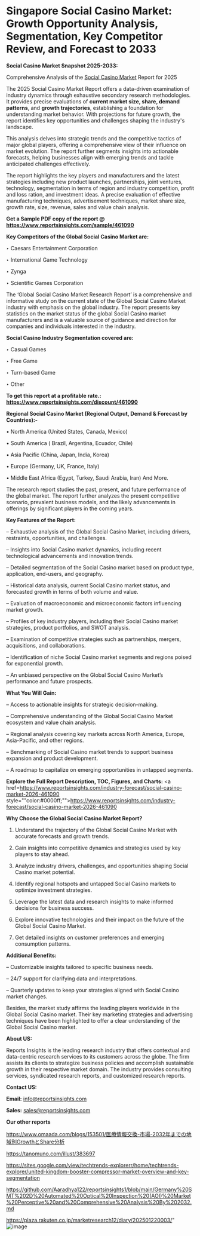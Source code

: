 # Singapore Social Casino Market: Growth Opportunity Analysis, Segmentation, Key Competitor Review, and Forecast to 2033

<strong>Social Casino Market Snapshot 2025-2033:</strong>

Comprehensive Analysis of the <a href=https://www.reportsinsights.com/sample/461090>Social Casino Market</a> Report for 2025

The 2025 Social Casino Market Report offers a data-driven examination of industry dynamics through exhaustive secondary research methodologies. It provides precise evaluations of <strong>current market size, share, demand patterns</strong>, and <strong>growth trajectories</strong>, establishing a foundation for understanding market behavior. With projections for future growth, the report identifies key opportunities and challenges shaping the industry's landscape.

This analysis delves into strategic trends and the competitive tactics of major global players, offering a comprehensive view of their influence on market evolution. The report further segments insights into actionable forecasts, helping businesses align with emerging trends and tackle anticipated challenges effectively.

The report highlights the key players and manufacturers and the latest strategies including new product launches, partnerships, joint ventures, technology, segmentation in terms of region and industry competition, profit and loss ration, and investment ideas. A precise evaluation of effective manufacturing techniques, advertisement techniques, market share size, growth rate, size, revenue, sales and value chain analysis.

<strong>Get a Sample PDF copy of the report @ <a href=https://www.reportsinsights.com/sample/461090 style=color:#0000ff;>https://www.reportsinsights.com/sample/461090</a></strong>

<strong>Key Competitors of the Global Social Casino Market are:</strong>

‣ Caesars Entertainment Corporation

‣ International Game Technology

‣ Zynga

‣ Scientific Games Corporation

The ‘Global Social Casino Market Research Report’ is a comprehensive and informative study on the current state of the Global Social Casino Market industry with emphasis on the global industry. The report presents key statistics on the market status of the global Social Casino market manufacturers and is a valuable source of guidance and direction for companies and individuals interested in the industry.

<strong>Social Casino Industry Segmentation covered are:</strong>

‣ Casual Games

‣ Free Game

‣ Turn-based Game

‣ Other

<strong>To get this report at a profitable rate.: <a href=https://www.reportsinsights.com/discount/461090 style=color:#0000ff;>https://www.reportsinsights.com/discount/461090</a></strong>

<strong>Regional Social Casino Market (Regional Output, Demand &amp; Forecast by Countries):-</strong>

• North America (United States, Canada, Mexico)

• South America ( Brazil, Argentina, Ecuador, Chile)

• Asia Pacific (China, Japan, India, Korea)

• Europe (Germany, UK, France, Italy)

• Middle East Africa (Egypt, Turkey, Saudi Arabia, Iran) And More.

The research report studies the past, present, and future performance of the global market. The report further analyzes the present competitive scenario, prevalent business models, and the likely advancements in offerings by significant players in the coming years.

<strong>Key Features of the Report:</strong>

– Exhaustive analysis of the Global Social Casino Market, including drivers, restraints, opportunities, and challenges.

– Insights into Social Casino market dynamics, including recent technological advancements and innovation trends.

– Detailed segmentation of the Social Casino market based on product type, application, end-users, and geography.

– Historical data analysis, current Social Casino market status, and forecasted growth in terms of both volume and value.

– Evaluation of macroeconomic and microeconomic factors influencing market growth.

– Profiles of key industry players, including their Social Casino market strategies, product portfolios, and SWOT analysis.

– Examination of competitive strategies such as partnerships, mergers, acquisitions, and collaborations.

– Identification of niche Social Casino market segments and regions poised for exponential growth.

– An unbiased perspective on the Global Social Casino Market’s performance and future prospects.

<strong>What You Will Gain:</strong>

– Access to actionable insights for strategic decision-making.

– Comprehensive understanding of the Global Social Casino Market ecosystem and value chain analysis.

– Regional analysis covering key markets across North America, Europe, Asia-Pacific, and other regions.

– Benchmarking of Social Casino market trends to support business expansion and product development.

– A roadmap to capitalize on emerging opportunities in untapped segments.

<strong>Explore the Full Report Description, TOC, Figures, and Charts:</strong>
<a href=https://www.reportsinsights.com/industry-forecast/social-casino-market-2026-461090 style=""color:#0000ff;"">https://www.reportsinsights.com/industry-forecast/social-casino-market-2026-461090</a>

<strong>Why Choose the Global Social Casino Market Report?</strong>

1. Understand the trajectory of the Global Social Casino Market with accurate forecasts and growth trends.

2. Gain insights into competitive dynamics and strategies used by key players to stay ahead.

3. Analyze industry drivers, challenges, and opportunities shaping Social Casino market potential.

4. Identify regional hotspots and untapped Social Casino markets to optimize investment strategies.

5. Leverage the latest data and research insights to make informed decisions for business success.

6. Explore innovative technologies and their impact on the future of the Global Social Casino Market.

7. Get detailed insights on customer preferences and emerging consumption patterns.

<strong>Additional Benefits:</strong>

– Customizable insights tailored to specific business needs.

– 24/7 support for clarifying data and interpretations.

– Quarterly updates to keep your strategies aligned with Social Casino market changes.

Besides, the market study affirms the leading players worldwide in the Global Social Casino market. Their key marketing strategies and advertising techniques have been highlighted to offer a clear understanding of the Global Social Casino market.

<strong><strong>About US</strong>:</strong>

Reports Insights is the leading research industry that offers contextual and data-centric research services to its customers across the globe. The firm assists its clients to strategize business policies and accomplish sustainable growth in their respective market domain. The industry provides consulting services, syndicated research reports, and customized research reports.

<strong>Contact US:</strong>

<p class=><b>Email:</b> <a href=mailto:info@reportsinsights.com>info@reportsinsights.com</a></p>
<p class=><b>Sales:</b> <a href=mailto:sales@reportsinsights.com>sales@reportsinsights.com</a></p>

<strong>Our other reports</strong>

<a href=https://www.omaada.com/blogs/153501/医療情報交換-市場-2032年までの地域別GrowthとShare分析>https://www.omaada.com/blogs/153501/医療情報交換-市場-2032年までの地域別GrowthとShare分析</a>

<a href=https://tanomuno.com/illust/383697>https://tanomuno.com/illust/383697</a>

<a href=https://sites.google.com/view/techtrends-explorerr/home/techtrends-explorer/united-kingdom-booster-compressor-market-overview-and-key-segmentation>https://sites.google.com/view/techtrends-explorerr/home/techtrends-explorer/united-kingdom-booster-compressor-market-overview-and-key-segmentation</a>

<a href=https://github.com/Aaradhya122/reportsinsights1/blob/main/Germany%20SMT%202D%20Automated%20Optical%20Inspection%20(AOI)%20Market%20Perceptive%20and%20Comprehensive%20Analysis%20By%202032.md>https://github.com/Aaradhya122/reportsinsights1/blob/main/Germany%20SMT%202D%20Automated%20Optical%20Inspection%20(AOI)%20Market%20Perceptive%20and%20Comprehensive%20Analysis%20By%202032.md</a>

<a href=https://plaza.rakuten.co.jp/marketresearch12/diary/202501220003/>https://plaza.rakuten.co.jp/marketresearch12/diary/202501220003/</a>"
![image](https://github.com/user-attachments/assets/1e4629cf-52de-453a-8c06-38b34d16c73e)
